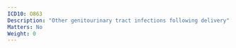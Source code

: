 ```yaml
---
ICD10: O863
Description: "Other genitourinary tract infections following delivery"
Matters: No
Weight: 0
---
```


